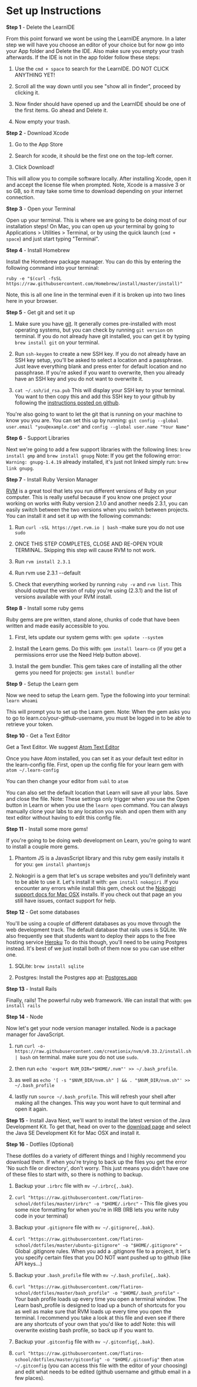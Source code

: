 # Set up Instructions

**Step 1** - Delete the LearnIDE

From this point forward we wont be using the LearnIDE anymore. In a later step we will have you choose an editor of your choice but for now go into your App folder and Delete the IDE. Also make sure you empty your trash afterwards. If the IDE is not in the app folder follow these steps:

1. Use the `cmd + space` to search for the LearnIDE. DO NOT CLICK ANYTHING YET!

2. Scroll all the way down until you see "show all in finder", proceed by clicking it.

3. Now finder should have opened up and the LearnIDE should be one of the first items. Go ahead and Delete it.

4. Now empty your trash.

**Step 2** - Download Xcode

1. Go to the App Store

2. Search for xcode, it should be the first one on the top-left corner.

3. Click Download!

This will allow you to compile software locally. After installing Xcode, open it and accept the license file when prompted. Note, Xcode is a massive 3 or so GB, so it may take some time to download depending on your internet connection.

**Step 3** - Open your Terminal

Open up your terminal. This is where we are going to be doing most of our installation steps! On Mac, you can open up your terminal by going to Applications > Utilities > Terminal, or by using the quick launch (`cmd + space`) and just start typing "Terminal".

**Step 4** - Install Homebrew

Install the Homebrew package manager. You can do this by entering the following command into your terminal:

`ruby -e "$(curl -fsSL https://raw.githubusercontent.com/Homebrew/install/master/install)"`

Note, this is all one line in the terminal even if it is broken up into two lines here in your browser.

**Step 5** - Get git and set it up

1. Make sure you have [git](http://git-scm.com/downloads "Github's download page").
It generally comes pre-installed with most operating systems, but you can check by running `git version` on terminal. If you do not already have git installed, you can get it by typing `brew install git` on your terminal.

2. Run `ssh-keygen` to create a new SSH key. If you do not already have an SSH key setup, you'll be asked to select a location and a passphrase. Just leave everything blank and press enter for default location and no passphrase. If you're asked if you want to overwrite, then you already have an SSH key and you do not want to overwrite it.

3. `cat ~/.ssh/id_rsa.pub`
This will display your SSH key to your terminal. You want to then copy this and add this SSH key to your github by following the
[instructions posted on github](href="https://help.github.com/articles/adding-a-new-ssh-key-to-your-github-account/").

You're also going to want to let the git that is running on your machine to know you you are. You can set this up by running:
`git config --global user.email "you@example.com"` and
`config --global user.name "Your Name"`

**Step 6** - Support Libraries

Next we're going to add a few support libraries with the following lines: `brew install gmp` and `brew install gnupg` Note: If you get the following error: `Warning: gnupg-1.4.19` already installed, it's just not linked simply run: `brew link gnupg`.

 **Step 7** - Install Ruby Version Manager

[RVM](http://rvm.io/) is a great tool that lets you run different versions of Ruby on your computer. This is really useful because if you know one project your working on works with Ruby version 2.1.0 and another needs 2.3.1, you can easily switch between the two versions when you switch between projects. You can install it and set it up with the following commands:

1. Run `curl -sSL https://get.rvm.io | bash` -make sure you do not use `sudo`

2. ONCE THIS STEP COMPLETES, CLOSE AND RE-OPEN YOUR TERMINAL. Skipping this step will cause RVM to not work.

3. Run `rvm install 2.3.1`

4. Run rvm use 2.3.1 --default

5. Check that everything worked by running `ruby -v` and `rvm list`. This should output the version of ruby you're using (2.3.1) and the list of versions available with your RVM install.

**Step 8** - Install some ruby gems

Ruby gems are pre written, stand alone, chunks of code that have been written and made easily accessible to you.

1. First, lets update our system gems with: `gem update --system`

2. Install the Learn gems. Do this with: `gem install learn-co` (if you get a permissions error use the Need Help button above).

3. Install the gem bundler. This gem takes care of installing all the other gems you need for projects: `gem install bundler`

**Step 9** - Setup the Learn gem

Now we need to setup the Learn gem. Type the following into your terminal: `learn whoami`

This will prompt you to set up the Learn gem. Note: When the gem asks you to go to learn.co/your-github-username, you must be logged in to be able to retrieve your token.

**Step 10** - Get a Text Editor

Get a Text Editor. We suggest [Atom Text Editor](https://atom.io/)

Once you have Atom installed, you can set it as your default text editor in the learn-config file. First, open up the config file for your learn gem with `atom ~/.learn-config`

You can then change your editor from `subl` to `atom`

You can also set the default location that Learn will save all your labs. Save and close the file. Note: These settings only trigger when you use the Open button in Learn or when you use the `learn open` command. You can always manually clone your labs to any location you wish and open them with any text editor without having to edit this config file.

**Step 11** - Install some more gems!

If you're going to be doing web development on Learn, you're going to want to install a couple more gems.

1. Phantom JS is a JavasScript library and this ruby gem easily installs it for you: `gem install phantomjs`

2. Nokogiri is a gem that let's us scrape websites and you'll definitely want to be able to use it. Let's install it with: `gem install nokogiri` .If you encounter any errors while install this gem, check out the [Nokogiri support docs for Mac OSX](http://www.nokogiri.org/tutorials/installing_nokogiri.html#mac_os_x) installs. If you check out that page an you still have issues, contact support for help.

**Step 12** - Get some databases

You'll be using a couple of different databases as you move through the web development track. The default database that rails uses is SQLite. We also frequently see that students want to deploy their apps to the free hosting service [Heroku](http://www.heroku.co) To do this though, you'll need to be using Postgres instead. It's best of we just install both of them now so you can use either one.

1. SQLite: `brew install sqlite`

2. Postgres: Install the Postgres app at: [Postgres.app](http://postgresapp.com/)


**Step 13** - Install Rails

Finally, rails! The powerful ruby web framework. We can install that with: `gem install rails`

**Step 14** - Node

Now let's get your node version manager installed. Node is a package manager for JavaScript.

1. run `curl -o- https://raw.githubusercontent.com/creationix/nvm/v0.33.2/install.sh | bash` on terminal. make sure you do not use `sudo`.

2. then run `echo 'export NVM_DIR="$HOME/.nvm"' >> ~/.bash_profile`.

3. as well as `echo '[ -s "$NVM_DIR/nvm.sh" ] && . "$NVM_DIR/nvm.sh"' >> ~/.bash_profile`

4. lastly run `source ~/.bash_profile`. This will refresh your shell after making all the changes. This way you wont have to quit terminal and open it again.

**Step 15** - Install Java
Next, we'll want to install the latest version of the Java Development Kit. To get that, head on over to the [download page](http://www.oracle.com/technetwork/java/javase/downloads/jdk8-downloads-2133151.html) and select the Java SE Development Kit for Mac OSX and install it.

**Step 16** - Dotfiles (Optional)

These dotfiles do a variety of different things and I highly recommend you download them. If when you're trying to back up the files you get the error 'No such file or directory', don't worry. This just means you didn't have one of these files to start with, so there is nothing to backup.

1. Backup your `.irbrc` file with `mv ~/.irbrc{,.bak}`.

2. `curl "https://raw.githubusercontent.com/flatiron-school/dotfiles/master/irbrc" -o "$HOME/.irbrc"` - This file gives you some nice formatting for when you're in IRB (IRB lets you write ruby code in your terminal)

3. Backup your `.gitignore` file with `mv ~/.gitignore{,.bak}`.

4. `curl "https://raw.githubusercontent.com/flatiron-school/dotfiles/master/ubuntu-gitignore" -o "$HOME/.gitignore"` - Global .gitignore rules. When you add a .gitignore file to a project, it let's you specify certain files that you DO NOT want pushed up to github (like API keys...)

5. Backup your `.bash_profile` file with `mv ~/.bash_profile{,.bak}`.

6. `curl "https://raw.githubusercontent.com/flatiron-school/dotfiles/master/bash_profile" -o "$HOME/.bash_profile"` - Your bash profile loads up every time you open a terminal window. The Learn bash_profile is designed to load up a bunch of shortcuts for you as well as make sure that RVM loads up every time you open the terminal. I recommend you take a look at this file and even see if there are any shortcuts of your own that you'd like to add! Note: this will overwrite existing bash profile, so back up if you want to.

7. Backup your `.gitconfig` file with `mv ~/.gitconfig{,.bak}`.

8. `curl "https://raw.githubusercontent.com/flatiron-school/dotfiles/master/gitconfig" -o "$HOME/.gitconfig"` then `atom ~/.gitconfig` (you can access this file with the editor of your choosing) and edit what needs to be edited (github username and github email in a few places).

